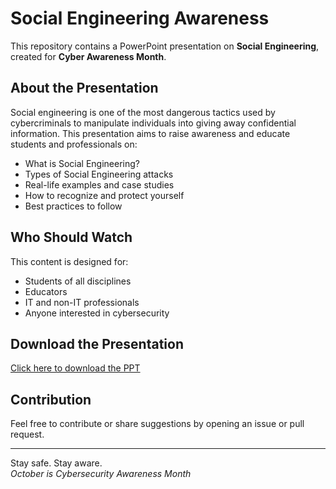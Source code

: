 # Social Engineering Awareness

This repository contains a PowerPoint presentation on **Social Engineering**, created for **Cyber Awareness Month**.

## About the Presentation

Social engineering is one of the most dangerous tactics used by cybercriminals to manipulate individuals into giving away confidential information. This presentation aims to raise awareness and educate students and professionals on:

- What is Social Engineering?
- Types of Social Engineering attacks
- Real-life examples and case studies
- How to recognize and protect yourself
- Best practices to follow

## Who Should Watch

This content is designed for:
- Students of all disciplines
- Educators
- IT and non-IT professionals
- Anyone interested in cybersecurity

## Download the Presentation

[Click here to download the PPT](https://github.com/Codey-Saroj/Cyber_Awerness_PPT/raw/main/Cyber_Awerness_PPT.pptx)

## Contribution

Feel free to contribute or share suggestions by opening an issue or pull request.

---

Stay safe. Stay aware.  
*October is Cybersecurity Awareness Month*
